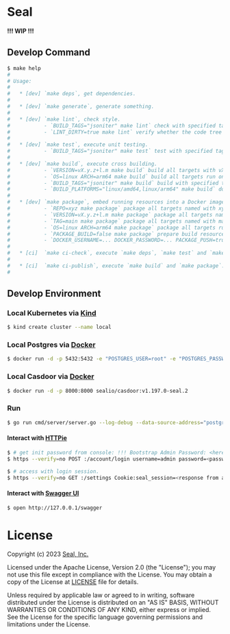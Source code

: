 # Seal

**!!! WIP !!!**

## Develop Command

```bash
$ make help
#
# Usage:
#
#   * [dev] `make deps`, get dependencies.
#
#   * [dev] `make generate`, generate something.
#
#   * [dev] `make lint`, check style.
#           - `BUILD_TAGS="jsoniter" make lint` check with specified tags.
#           - `LINT_DIRTY=true make lint` verify whether the code tree is dirty.
#
#   * [dev] `make test`, execute unit testing.
#           - `BUILD_TAGS="jsoniter" make test` test with specified tags.
#
#   * [dev] `make build`, execute cross building.
#           - `VERSION=vX.y.z+l.m make build` build all targets with vX.y.z+l.m version.
#           - `OS=linux ARCH=arm64 make build` build all targets run on linux/arm64 arch.
#           - `BUILD_TAGS="jsoniter" make build` build with specified tags.
#           - `BUILD_PLATFORMS="linux/amd64,linux/arm64" make build` do multiple platforms go build.
#
#   * [dev] `make package`, embed running resources into a Docker image on one platform.
#           - `REPO=xyz make package` package all targets named with xyz repository.
#           - `VERSION=vX.y.z+l.m make package` package all targets named with vX.y.z-l.m tag.
#           - `TAG=main make package` package all targets named with main tag.
#           - `OS=linux ARCH=arm64 make package` package all targets run on linux/arm64 arch.
#           - `PACKAGE_BUILD=false make package` prepare build resource but disable docker build.
#           - `DOCKER_USERNAME=... DOCKER_PASSWORD=... PACKAGE_PUSH=true make package` execute docker push after build.
#
#   * [ci]  `make ci-check`, execute `make deps`, `make test` and `make lint`.
#
#   * [ci]  `make ci-publish`, execute `make build` and `make package`.
#

```

## Develop Environment

### Local Kubernetes via [Kind](https://kind.sigs.k8s.io/docs/user/quick-start/#installing-with-a-package-manager)

```bash
$ kind create cluster --name local

```

### Local Postgres via [Docker](https://docs.docker.com/desktop/install/mac-install/)

```bash
$ docker run -d -p 5432:5432 -e "POSTGRES_USER=root" -e "POSTGRES_PASSWORD=Root123" -e "POSTGRES_DB=seal" postgres:14.6

```

### Local Casdoor via [Docker](https://docs.docker.com/desktop/install/mac-install/)

```bash
$ docker run -d -p 8000:8000 sealio/casdoor:v1.197.0-seal.2

```

### Run

```bash
$ go run cmd/server/server.go --log-debug --data-source-address="postgres://root:Root123@127.0.0.1:5432/seal?sslmode=disable" --casdoor-server="http://127.0.0.1:8000"

```

#### Interact with [HTTPie](https://httpie.io/docs/cli/macos)

```bash
$ # get init password from console: !!! Bootstrap Admin Password: <here> !!!
$ https --verify=no POST :/account/login username=admin password=<password>

$ # access with login session.
$ https --verify=no GET :/settings Cookie:seal_session=<response from above request>

```

#### Interact with [Swagger UI](https://github.com/swagger-api/swagger-ui)

```bash
$ open http://127.0.0.1/swagger

```

# License

Copyright (c) 2023 [Seal, Inc.](https://seal.io)

Licensed under the Apache License, Version 2.0 (the "License");
you may not use this file except in compliance with the License.
You may obtain a copy of the License at [LICENSE](./LICENSE) file for details.

Unless required by applicable law or agreed to in writing, software
distributed under the License is distributed on an "AS IS" BASIS,
WITHOUT WARRANTIES OR CONDITIONS OF ANY KIND, either express or implied.
See the License for the specific language governing permissions and
limitations under the License.
